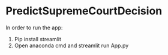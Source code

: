 # PredictSupremeCourtDecision
In order to run the app:
1. Pip install streamlit
2. Open anaconda cmd and streamlit run App.py 

